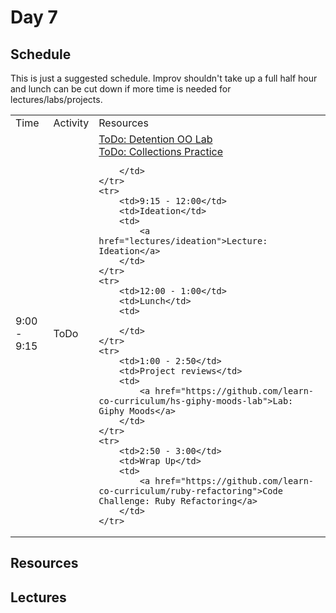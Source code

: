 # Day 7

## Schedule

This is just a suggested schedule. Improv shouldn't take up a full half hour and lunch can be cut down if more time is needed for lectures/labs/projects.

<table>
    <tr>
        <td>Time</td>
        <td>Activity</td>
        <td>Resources</td>
    </tr>
    <tr>
        <td>9:00 - 9:15</td>
        <td>ToDo</td>
        <td>
            <a href="https://github.com/learn-co-curriculum/hs-detention-oo-lab">ToDo: Detention OO Lab</a>
            <br>
            <a href="https://github.com/learn-co-curriculum/collections_practice">ToDo: Collections Practice</a>

        </td>
    </tr>
    <tr>
        <td>9:15 - 12:00</td>
        <td>Ideation</td>
        <td>
            <a href="lectures/ideation">Lecture: Ideation</a>
        </td>
    </tr>
    <tr>
        <td>12:00 - 1:00</td>
        <td>Lunch</td>
        <td>
        
        </td>
    </tr>
    <tr>
        <td>1:00 - 2:50</td>
        <td>Project reviews</td>
        <td>
            <a href="https://github.com/learn-co-curriculum/hs-giphy-moods-lab">Lab: Giphy Moods</a>
        </td>
    </tr>
    <tr>
        <td>2:50 - 3:00</td>
        <td>Wrap Up</td>
        <td>
            <a href="https://github.com/learn-co-curriculum/ruby-refactoring">Code Challenge: Ruby Refactoring</a>
        </td>
    </tr>
</table>

## Resources

## Lectures

